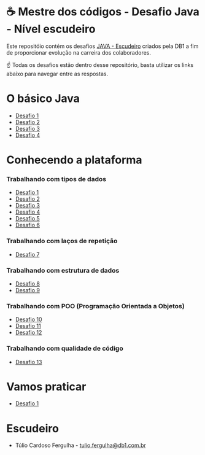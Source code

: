 # ☕ Mestre dos códigos - Desafio Java - Nível escudeiro

Este repositóio contém os desafios [JAVA - Escudeiro](https://db1group.github.io/mestre-dos-codigos/#/java) criados pela DB1 a fim de proporcionar evolução na carreira dos colaboradores.

☝ Todas os desafios estão dentro desse repositório, basta utilizar os links abaixo para navegar entre as respostas.

# O básico Java

* [Desafio 1]()
* [Desafio 2]()
* [Desafio 3]()
* [Desafio 4]()

# Conhecendo a plataforma

### Trabalhando com tipos de dados
* [Desafio 1]()
* [Desafio 2]()
* [Desafio 3]()
* [Desafio 4]()
* [Desafio 5]()
* [Desafio 6]()

### Trabalhando com laços de repetição
* [Desafio 7]()

### Trabalhando com estrutura de dados
* [Desafio 8]()
* [Desafio 9]()

### Trabalhando com POO (Programação Orientada a Objetos)
* [Desafio 10]()
* [Desafio 11]()
* [Desafio 12]()

### Trabalhando com qualidade de código
* [Desafio 13]()

# Vamos praticar
* [Desafio 1]()


# Escudeiro
* Túlio Cardoso Fergulha - <tulio.fergulha@db1.com.br>
